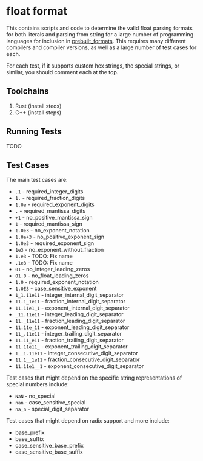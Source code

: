 # float format

This contains scripts and code to determine the valid float parsing formats for both literals and parsing from string for a large number of programming languages for inclusion in [prebuilt_formats](https://github.com/Alexhuszagh/rust-lexical/blob/main/lexical-util/src/prebuilt_formats.rs). This requires many different compilers and compiler versions, as well as a large number of test cases for each.

For each test, if it supports custom hex strings, the special strings, or similar, you should comment each at the top.

## Toolchains

1. Rust (install steos)
2. C++ (install steps)

## Running Tests

TODO

## Test Cases

The main test cases are:
- `.1` - required_integer_digits
- `1.` - required_fraction_digits
- `1.0e` - required_exponent_digits
- `.` - required_mantissa_digits
- `+1` - no_positive_mantissa_sign
- `1` - required_mantissa_sign
- `1.0e3` - no_exponent_notation
- `1.0e+3` - no_positive_exponent_sign
- `1.0e3` - required_exponent_sign
- `1e3` - no_exponent_without_fraction
- `1.e3` - TODO: Fix name
- `.1e3` - TODO: Fix name
- `01` - no_integer_leading_zeros
- `01.0` - no_float_leading_zeros
- `1.0` - required_exponent_notation
- `1.0E3` - case_sensitive_exponent
- `1_1.11e11` - integer_internal_digit_separator
- `11.1_1e11` - fraction_internal_digit_separator
- `11.11e1_1` - exponent_internal_digit_separator
- `_11.11e11` - integer_leading_digit_separator
- `11._11e11` - fraction_leading_digit_separator
- `11.11e_11` - exponent_leading_digit_separator
- `11_.11e11` - integer_trailing_digit_separator
- `11.11_e11` - fraction_trailing_digit_separator
- `11.11e11_` - exponent_trailing_digit_separator
- `1__1.11e11` - integer_consecutive_digit_separator
- `11.1__1e11` - fraction_consecutive_digit_separator
- `11.11e1__1` - exponent_consecutive_digit_separator

Test cases that might depend on the specific string representations of special numbers include:
- `NaN` - no_special
- `nan` - case_sensitive_special
- `na_n` - special_digit_separator

Test cases that might depend on radix support and more include:
- base_prefix
- base_suffix
- case_sensitive_base_prefix
- case_sensitive_base_suffix
